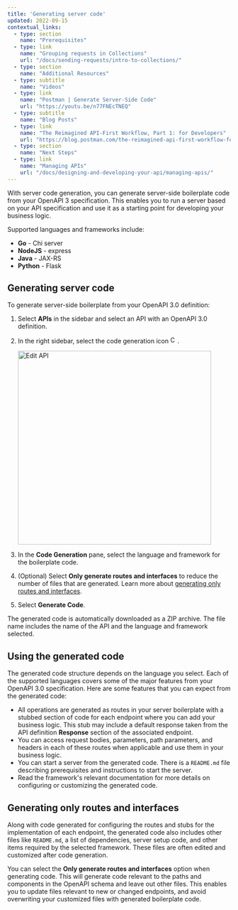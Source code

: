 ```yaml
---
title: 'Generating server code'
updated: 2022-09-15
contextual_links:
  - type: section
    name: "Prerequisites"
  - type: link
    name: "Grouping requests in Collections"
    url: "/docs/sending-requests/intro-to-collections/"
  - type: section
    name: "Additional Resources"
  - type: subtitle
    name: "Videos"
  - type: link
    name: "Postman | Generate Server-Side Code"
    url: "https://youtu.be/n77FNEcTNEQ"
  - type: subtitle
    name: "Blog Posts"
  - type: link
    name: "The Reimagined API-First Workflow, Part 1: for Developers"
    url: "https://blog.postman.com/the-reimagined-api-first-workflow-for-developers/"
  - type: section
    name: "Next Steps"
  - type: link
    name: "Managing APIs"
    url: "/docs/designing-and-developing-your-api/managing-apis/"
---
```


With server code generation, you can generate server-side boilerplate code from your OpenAPI 3 specification. This enables you to run a server based on your API specification and use it as a starting point for developing your business logic.

Supported languages and frameworks include:

* **Go** - Chi server
* **NodeJS** - express
* **Java** - JAX-RS
* **Python** - Flask

## Generating server code

To generate server-side boilerplate from your OpenAPI 3.0 definition:

1. Select **APIs** in the sidebar and select an API with an OpenAPI 3.0 definition.
1. In the right sidebar, select the code generation icon <img alt="Code snippet icon" src="https://assets.postman.com/postman-docs/icon-code-snippet.jpg#icon" width="16px">.

   <img alt="Edit API" src="https://assets.postman.com/postman-docs/api-codegen.jpg" width="436px"/>

1. In the **Code Generation** pane, select the language and framework for the boilerplate code.
1. (Optional) Select **Only generate routes and interfaces** to reduce the number of files that are generated. Learn more about [generating only routes and interfaces](#generating-only-routes-and-interfaces).
1. Select **Generate Code**.

The generated code is automatically downloaded as a ZIP archive. The file name includes the name of the API and the language and framework selected.

## Using the generated code

The generated code structure depends on the language you select. Each of the supported languages covers some of the major features from your OpenAPI 3.0 specification. Here are some features that you can expect from the generated code:

* All operations are generated as routes in your server boilerplate with a stubbed section of code for each endpoint where you can add your business logic. This stub may include a default response taken from the API definition **Response** section of the associated endpoint.
* You can access request bodies, parameters, path parameters, and headers in each of these routes when applicable and use them in your business logic.
* You can start a server from the generated code. There is a `README.md` file describing prerequisites and instructions to start the server.
* Read the framework's relevant documentation for more details on configuring or customizing the generated code.

## Generating only routes and interfaces

Along with code generated for configuring the routes and stubs for the implementation of each endpoint, the generated code also includes other files like `README.md`, a list of dependencies, server setup code, and other items required by the selected framework. These files are often edited and customized after code generation.

You can select the **Only generate routes and interfaces** option when generating code. This will generate code relevant to the paths and components in the OpenAPI schema and leave out other files. This enables you to update files relevant to new or changed endpoints, and avoid overwriting your customized files with generated boilerplate code.

